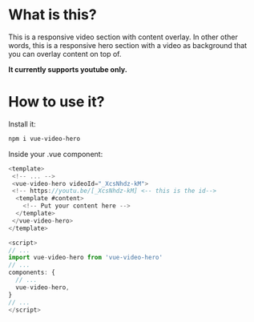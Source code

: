 # What is this?

This is a responsive video section with content overlay. In other other words, this is a responsive hero section with a video as background that you can overlay content on top of.

**It currently supports youtube only.**

# How to use it?

Install it:

```bash
npm i vue-video-hero
```

Inside your .vue component:

```javascript
<template>
 <!-- ... -->
 <vue-video-hero videoId="_XcsNhdz-kM">
 <!-- https://youtu.be/[_XcsNhdz-kM] <-- this is the id-->
  <template #content>
    <!-- Put your content here -->
  </template>
 </vue-video-hero>
</template>

<script>
// ...
import vue-video-hero from 'vue-video-hero'
// ...
components: {
  // ...
  vue-video-hero,
}
// ...
</script>
```
